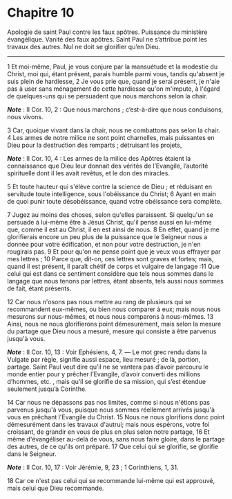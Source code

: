 # Chapitre 10

Apologie de saint Paul contre les faux apôtres.
Puissance du ministère évangélique.
Vanité des faux apôtres.
Saint Paul ne s’attribue point les travaux des autres.
Nul ne doit se glorifier qu’en Dieu.

***

1 Et moi-même, Paul, je vous conjure par la mansuétude et la modestie du Christ, moi qui, étant présent, parais humble parmi vous, tandis qu'absent je suis plein de hardiesse, 2 Je vous prie que, quand je serai présent, je n'aie pas à user sans ménagement de cette hardiesse qu'on m'impute, à l'égard de quelques-uns qui se persuadent que nous marchons selon la chair.

***Note*** :  II Cor. 10, 2 : Que nous marchons ; c’est-à-dire que nous conduisons, nous vivons.

3 Car, quoique vivant dans la chair, nous ne combattons pas selon la chair. 4 Les armes de notre milice ne sont point charnelles, mais puissantes en Dieu pour la destruction des remparts ; détruisant les projets,

***Note*** :  II Cor. 10, 4 : Les armes de la milice des Apôtres étaient la connaissance que Dieu leur donnait des vérités de l’Evangile, l’autorité spirituelle dont il les avait revêtus, et le don des miracles.

5 Et toute hauteur qui s'élève contre la science de Dieu ; et réduisant en servitude toute intelligence, sous l'obéissance du Christ; 6 Ayant en main de quoi punir toute désobéissance, quand votre obéissance sera complète.


7 Jugez au moins des choses, selon qu'elles paraissent. Si quelqu'un se persuade à lui-même être à Jésus Christ, qu'il pense aussi en lui-même que, comme il est au Christ, il en est ainsi de nous. 8 En effet, quand je me glorifierais encore un peu plus de la puissance que le Seigneur nous a donnée pour votre édification, et non pour votre destruction, je n'en rougirais pas. 9 Et pour qu'on ne pense point que je veux vous effrayer par mes lettres ; 10 Parce que, dit-on, ces lettres sont graves et fortes; mais, quand il est présent, il paraît chétif de corps et vulgaire de langage :11 Que celui qui est dans ce sentiment considère que tels nous sommes dans le langage que nous tenons par lettres, étant absents, tels aussi nous sommes de fait, étant présents.


12 Car nous n'osons pas nous mettre au rang de plusieurs qui se recommandent eux-mêmes, ou bien nous comparer à eux; mais nous nous mesurons sur nous-mêmes, et nous nous comparons à nous-mêmes. 13 Ainsi, nous ne nous glorifierons point démesurément, mais selon la mesure du partage que Dieu nous a mesuré, mesure qui consiste à être parvenus jusqu'à vous.

***Note*** :  II Cor. 10, 13 : Voir Ephésiens, 4, 7. ― Le mot grec rendu dans la Vulgate par règle, signifie aussi espace, lieu mesuré ; de là, portion, partage. Saint Paul veut dire qu’il ne se vantera pas d’avoir parcouru le monde entier pour y prêcher l’Evangile, d’avoir converti des millions d’hommes, etc. , mais qu’il se glorifie de sa mission, qui s’est étendue seulement jusqu’à Corinthe.

14 Car nous ne dépassons pas nos limites, comme si nous n'étions pas parvenus jusqu'à vous, puisque nous sommes réellement arrivés jusqu'à vous en prêchant l'Evangile du Christ. 15 Nous ne nous glorifions donc point démesurément dans les travaux d'autrui; mais nous espérons, votre foi croissant, de grandir en vous de plus en plus selon notre partage, 16 Et même d'évangéliser au-delà de vous, sans nous faire gloire, dans le partage des autres, de ce qu'ils ont préparé. 17 Que celui qui se glorifie, se glorifie dans le Seigneur.

***Note*** :  II Cor. 10, 17 : Voir Jérémie, 9, 23 ; 1 Corinthiens, 1, 31.

18 Car ce n'est pas celui qui se recommande lui-même qui est approuvé, mais celui que Dieu recommande.

